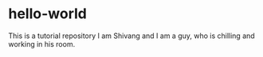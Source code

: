 # hello-world
This is a tutorial repository 
I am Shivang and I am a guy, who is chilling and working in his room. 
